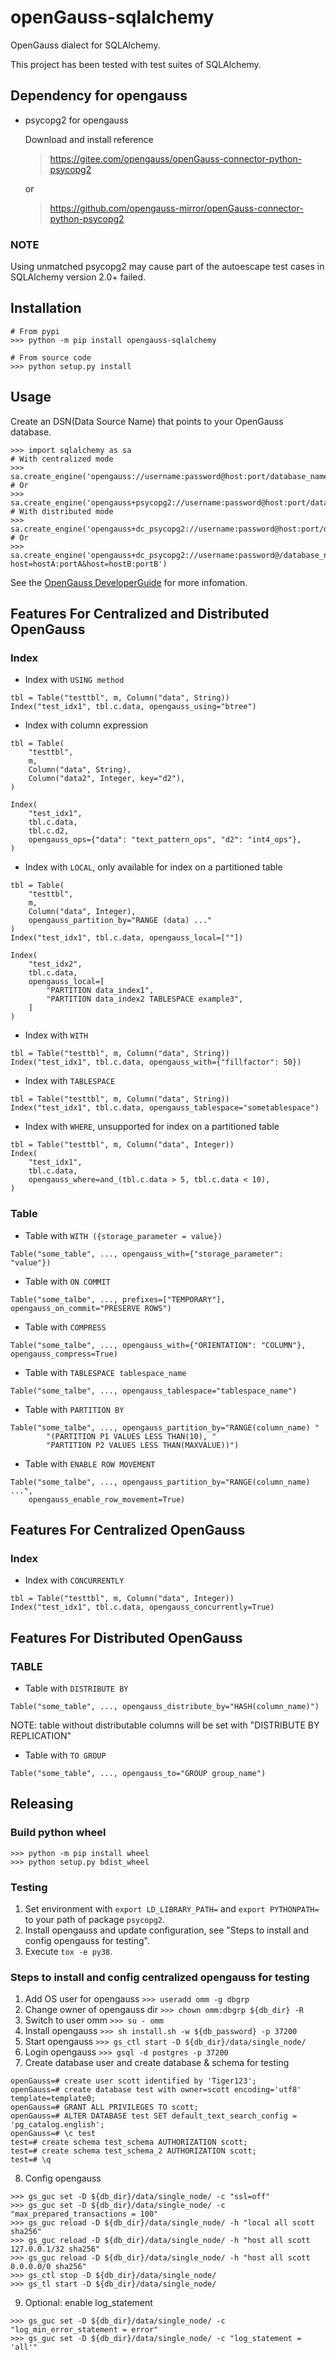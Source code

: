 # openGauss-sqlalchemy

OpenGauss dialect for SQLAlchemy.

This project has been tested with test suites of SQLAlchemy.


## Dependency for opengauss

- psycopg2 for opengauss

    Download and install reference
    > https://gitee.com/opengauss/openGauss-connector-python-psycopg2

    or

    > https://github.com/opengauss-mirror/openGauss-connector-python-psycopg2

### NOTE

Using unmatched psycopg2 may cause part of the autoescape test cases in
 SQLAlchemy version 2.0+ failed.

## Installation

```
# From pypi
>>> python -m pip install opengauss-sqlalchemy

# From source code
>>> python setup.py install
```

## Usage

Create an DSN(Data Source Name) that points to your OpenGauss database.

```
>>> import sqlalchemy as sa
# With centralized mode
>>> sa.create_engine('opengauss://username:password@host:port/database_name')
# Or
>>> sa.create_engine('opengauss+psycopg2://username:password@host:port/database_name')
# With distributed mode
>>> sa.create_engine('opengauss+dc_psycopg2://username:password@host:port/database_name')
# Or
>>> sa.create_engine('opengauss+dc_psycopg2://username:password@/database_name?host=hostA:portA&host=hostB:portB')
```

See the [OpenGauss DeveloperGuide](https://docs.opengauss.org/en/docs/3.1.0/docs/BriefTutorial/BriefTutorial.html) for more infomation.

## Features For Centralized and Distributed OpenGauss

### Index

- Index with `USING method`
```
tbl = Table("testtbl", m, Column("data", String))
Index("test_idx1", tbl.c.data, opengauss_using="btree")
```

- Index with column expression
```
tbl = Table(
    "testtbl",
    m,
    Column("data", String),
    Column("data2", Integer, key="d2"),
)

Index(
    "test_idx1",
    tbl.c.data,
    tbl.c.d2,
    opengauss_ops={"data": "text_pattern_ops", "d2": "int4_ops"},
)
```

- Index with `LOCAL`, only available for index on a partitioned table
```
tbl = Table(
    "testtbl",
    m,
    Column("data", Integer),
    opengauss_partition_by="RANGE (data) ..."
)
Index("test_idx1", tbl.c.data, opengauss_local=[""])

Index(
    "test_idx2",
    tbl.c.data,
    opengauss_local=[
        "PARTITION data_index1",
        "PARTITION data_index2 TABLESPACE example3",
    ]
)
```

- Index with `WITH`
```
tbl = Table("testtbl", m, Column("data", String))
Index("test_idx1", tbl.c.data, opengauss_with={"fillfactor": 50})
```

- Index with `TABLESPACE`
```
tbl = Table("testtbl", m, Column("data", String))
Index("test_idx1", tbl.c.data, opengauss_tablespace="sometablespace")
```

- Index with `WHERE`, unsupported for index on a partitioned table
```
tbl = Table("testtbl", m, Column("data", Integer))
Index(
    "test_idx1",
    tbl.c.data,
    opengauss_where=and_(tbl.c.data > 5, tbl.c.data < 10),
)
```

### Table

- Table with `WITH ({storage_parameter = value})`
```
Table("some_table", ..., opengauss_with={"storage_parameter": "value"})
```

- Table with `ON COMMIT`
```
Table("some_talbe", ..., prefixes=["TEMPORARY"], opengauss_on_commit="PRESERVE ROWS")
```

- Table with `COMPRESS`
```
Table("some_talbe", ..., opengauss_with={"ORIENTATION": "COLUMN"}, opengauss_compress=True)
```

- Table with `TABLESPACE tablespace_name`
```
Table("some_talbe", ..., opengauss_tablespace="tablespace_name")
```

- Table with `PARTITION BY`
```
Table("some_talbe", ..., opengauss_partition_by="RANGE(column_name) "
        "(PARTITION P1 VALUES LESS THAN(10), "
        "PARTITION P2 VALUES LESS THAN(MAXVALUE))")
```

- Table with `ENABLE ROW MOVEMENT`
```
Table("some_talbe", ..., opengauss_partition_by="RANGE(column_name) ...",
    opengauss_enable_row_movement=True)
```

## Features For Centralized OpenGauss

### Index

- Index with `CONCURRENTLY`
```
tbl = Table("testtbl", m, Column("data", Integer))
Index("test_idx1", tbl.c.data, opengauss_concurrently=True)
```

## Features For Distributed OpenGauss

### TABLE

- Table with `DISTRIBUTE BY`
```
Table("some_table", ..., opengauss_distribute_by="HASH(column_name)")
```
NOTE: table without distributable columns will be set with "DISTRIBUTE BY REPLICATION"

- Table with `TO GROUP`
```
Table("some_table", ..., opengauss_to="GROUP group_name")
```


## Releasing

### Build python wheel
```
>>> python -m pip install wheel
>>> python setup.py bdist_wheel
```

### Testing

1. Set environment with `export LD_LIBRARY_PATH=` and `export PYTHONPATH=` to your path of package `psycopg2`.
2. Install opengauss and update configuration, see "Steps to install and config opengauss for testing".
3. Execute `tox -e py38`.


### Steps to install and config centralized opengauss for testing

1. Add OS user for opengauss ```>>> useradd omm -g dbgrp```
2. Change owner of opengauss dir ```>>> chown omm:dbgrp ${db_dir} -R```
3. Switch to user omm ```>>> su - omm```
4. Install opengauss ```>>> sh install.sh -w ${db_password} -p 37200```
5. Start opengauss ```>>> gs_ctl start -D ${db_dir}/data/single_node/```
6. Login opengauss ```>>> gsql -d postgres -p 37200```
7. Create database user and create database & schema for testing
```
openGauss=# create user scott identified by 'Tiger123';
openGauss=# create database test with owner=scott encoding='utf8' template=template0;
openGauss=# GRANT ALL PRIVILEGES TO scott;
openGauss=# ALTER DATABASE test SET default_text_search_config = 'pg_catalog.english';
openGauss=# \c test
test=# create schema test_schema AUTHORIZATION scott;
test=# create schema test_schema_2 AUTHORIZATION scott;
test=# \q
```
8. Config opengauss
```
>>> gs_guc set -D ${db_dir}/data/single_node/ -c "ssl=off"
>>> gs_guc set -D ${db_dir}/data/single_node/ -c "max_prepared_transactions = 100"
>>> gs_guc reload -D ${db_dir}/data/single_node/ -h "local all scott sha256"
>>> gs_guc reload -D ${db_dir}/data/single_node/ -h "host all scott 127.0.0.1/32 sha256"
>>> gs_guc reload -D ${db_dir}/data/single_node/ -h "host all scott 0.0.0.0/0 sha256"
>>> gs_ctl stop -D ${db_dir}/data/single_node/
>>> gs_tl start -D ${db_dir}/data/single_node/
```
9. Optional: enable log_statement
```
>>> gs_guc set -D ${db_dir}/data/single_node/ -c "log_min_error_statement = error"
>>> gs_guc set -D ${db_dir}/data/single_node/ -c "log_statement = 'all'"
```
